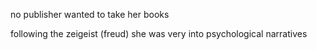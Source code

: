 no publisher wanted to take her books

following the zeigeist (freud) she was very into psychological narratives